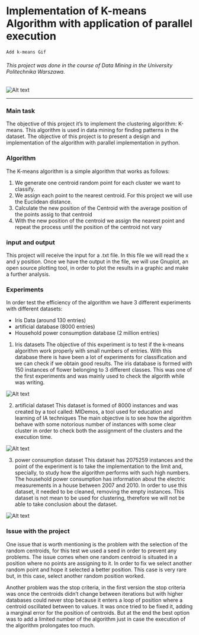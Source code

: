 # Implementation of K-means Algorithm with application of parallel execution

```
Add k-means Gif
```

###### This project was done in the course of Data Mining in the University Politechnika Warszawa.
![Alt text](http://www.mini.pw.edu.pl/~gagolews/mini_studia_II_stopnia_matematyka/logopw.png)
___


### Main task
The objective of this project it’s to implement the clustering algorithm: K-means. This algorithm is used in data mining for finding patterns in the dataset. The objective of this project is to present a design and implementation of the algorithm with parallel implementation in python.

### Algorithm
The K-means algorithm is a simple algorithm that works as follows:
1.	We generate one centroid random point for each cluster we want to classify.
2.	We assign each point to the nearest centroid. For this project we will use the Euclidean distance.
3.	Calculate the new position of the Centroid with the average position of the points assig to that centroid
4.	With the new position of the centroid we assign the nearest point and repeat the process until the position of the centroid not vary

### input and output
This project will receive the input for a .txt file. In this file we will read the x and y position.
Once we have the output in the file, we will use Gnuplot, an open source plotting tool, in order to plot the results in a graphic and make a further analysis.

### Experiments
In order test the efficiency of the algorithm we have 3 different experiments with different datasets:
+ Iris Data (around 130 entries)
+ artificial database (8000 entries)
+ Household power consumption database (2 million entries)

1. Iris datasets
The objective of this experiment is to test if the k-means algorithm work properly with small numbers of entries. With this database there is have been a lot of experiments for classification and we can check if we obtain good results.  The iris database is formed with 150 instances of flower belonging to 3 different classes.
This was one of the first experiments and was mainly used to check the algorith while was writing.

![Alt text](https://media.giphy.com/media/XIqCQx02E1U9W/giphy.gif)


2. artificial dataset
This dataset is formed of 8000 instances and was created by a tool called: MlDemos, a tool used for education and learning of IA techniques
The main objective is to see how the algorithm behave with some notorious number of instances with some clear cluster in order to check both the assignment of the clusters and the execution time.

![Alt text](https://media.giphy.com/media/13HgwGsXF0aiGY/giphy.gif)

3. power consumption dataset
This dataset has 2075259 instances and the point of the experiment is to take the implementation to the limit and, specially, to study how the algorithm performs with such high numbers.
The household power consumption has information about the electric measurements in a house between 2007 and 2010. In order to use this dataset, it needed to be cleaned, removing the empty instances. This dataset is not mean to be used for clustering, therefore we will not be able to take conclusion about the dataset.

![Alt text](http://giphygifs.s3.amazonaws.com/media/MIY4jpusckRmU/giphy.gif)

### Issue with the project
One issue that is worth mentioning is the problem with the selection of the random centroids, for this test we used a seed in order to prevent any problems. The issue comes when one random centroid is situated in a position where no points are assigning to it. In order to fix we select another random point and hope it selected a better position. This case is very rare but, in this case, select another random position worked.

Another problem was the stop criteria, in the first version the stop criteria was once the centroids didn’t change between iterations but with higher databases could never stop because it enters a loop of position where a centroid oscillated between to values. It was once tried to be fixed it, adding a marginal error for the position of centroids. But at the end the best option was to add a limited number of the algorithm just in case the execution of the algorithm prolongates too much.
